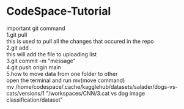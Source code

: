 # CodeSpace-Tutorial
important git command<br>
  1.git pull<br>
    this is used to pull all the changes that occured in the repo<br>
  2.git add .<br>
    this will add the file to uploading list<br>
  3.git commit -m "message"<br>
  4.git push origin main<br>
  5.how to move data from one folder to other<br>
    open the terminal and run mv(move command)<br>
    mv /home/codespace/.cache/kagglehub/datasets/salader/dogs-vs-cats/versions/1 "/workspaces/CNN/3.cat vs dog image classification/dataset"

